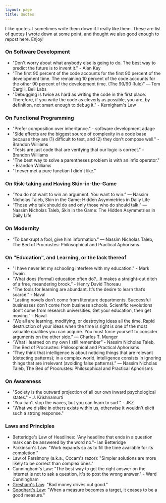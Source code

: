 ```yaml
---
layout: page
title: Quotes
---
```


I like quotes. I sometimes write them down if I really like them. These are list of quotes I wrote down at some point, and thought we also good enough to repost here. Enjoy!

### On Software Development
* "Don't worry about what anybody else is going to do. The best way to predict the future is to invent it." - Alan Kay
* "The first 90 percent of the code accounts for the first 90 percent of the development time. The remaining 10 percent of the code accounts for the other 90 percent of the development time. (The 90/90 Rule)" — Tom Cargill, Bell Labs
* "Debugging is twice as hard as writing the code in the first place. Therefore, if you write the code as cleverly as possible, you are, by definition, not smart enough to debug it." - Kernigham's Law

### On Functional Programming
* "Prefer composition over inheritance." - software development adage
* "Side effects are the biggest source of complexity in a code base because they are (1) difficult to test, and (2) they don't compose well." - Brandon Williams
* "Tests are just code that are verifying that our logic is correct." - Brandon Williams
* "The best way to solve a parentheses problem is with an infix operator." - Brandon Williams
* "I never met a pure function I didn't like."

### On Risk-taking and Having Skin-in-the-Game
* “You do not want to win an argument. You want to win.”  ― Nassim Nicholas Taleb, Skin in the Game: Hidden Asymmetries in Daily Life
* “Those who talk should do and only those who do should talk.” ― Nassim Nicholas Taleb, Skin in the Game: The Hidden Asymmetries in Daily Life

### On Modernity
* “To bankrupt a fool, give him information.” ― Nassim Nicholas Taleb, The Bed of Procrustes: Philosophical and Practical Aphorisms

### On "Education", and Learning, or the lack thereof
* "I have never let my schooling interfere with my education." - Mark Twain
* “What does (formal) education often do?...It makes a straight-cut ditch of a free, meandering brook.” - Henry David Thoreau
* "The tools for learning are abundant. It’s the desire to learn that’s scarce." - Naval
* "Lasting novels don’t come from literature departments. Successful businesses don’t come from business schools. Scientific revolutions don’t come from research universities. Get your education, then get moving." - Naval
* “We all are learning, modifying, or destroying ideas all the time. Rapid destruction of your ideas when the time is right is one of the most valuable qualities you can acquire. You must force yourself to consider arguments on the other side.” ― Charles T. Munger
* “What I learned on my own I still remember” - Nassim Nicholas Taleb, The Bed of Procrustes: Philosophical and Practical Aphorisms
* “They think that intelligence is about noticing things that are relevant (detecting patterns); in a complex world, intelligence consists in ignoring things that are irrelevant (avoiding false patterns).” ― Nassim Nicholas Taleb, The Bed of Procrustes: Philosophical and Practical Aphorisms

### On Awareness
* "Society is the outward projection of all our own inward psychological states." - J. Krishnamurti
* “You can't stop the waves, but you can learn to surf.” - JKZ
* "What we dislike in others exists within us, otherwise it wouldn't elicit such a strong response."

### Laws and Principles
* Betteridge's Law of Headlines: "Any headline that ends in a question mark can be answered by the word no."- Ian Betteridge
* Parkinson's Law: "Work expands so as to fill the time available for its completion."
* Law of Parsimony (a.k.a., Occam's razor): "Simpler solutions are more likely to be correct than complex ones."
* Cunningham's Law: "The best way to get the right answer on the Internet is not to ask a question, it's to post the wrong answer." - Ward Cunningham
* [Gresham's Law](https://en.wikipedia.org/wiki/Gresham%27s_law): "Bad money drives out good."
* [Goodhart's Law](https://en.wikipedia.org/wiki/Goodhart%27s_law): "When a measure becomes a target, it ceases to be a good measure."
